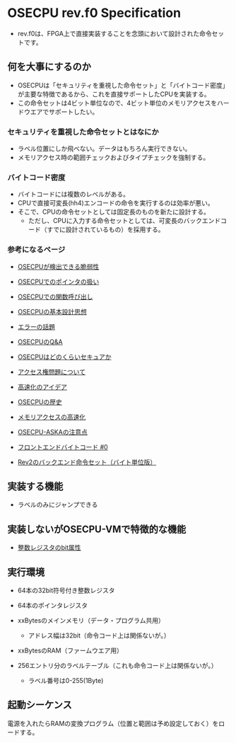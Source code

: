 # OSECPU rev.f0 Specification
- rev.f0は、FPGA上で直接実装することを念頭において設計された命令セットです。

## 何を大事にするのか
- OSECPUは「セキュリティを重視した命令セット」と「バイトコード密度」が主要な特徴であるから、これを直接サポートしたCPUを実装する。
- この命令セットは4ビット単位なので、4ビット単位のメモリアクセスをハードウエアでサポートしたい。


### セキュリティを重視した命令セットとはなにか
- ラベル位置にしか飛べない。データはもちろん実行できない。
- メモリアクセス時の範囲チェックおよびタイプチェックを強制する。

### バイトコード密度
- バイトコードには複数のレベルがある。
- CPUで直接可変長(hh4)エンコードの命令を実行するのは効率が悪い。
- そこで、CPUの命令セットとしては固定長のものを新たに設計する。
  - ただし、CPUに入力する命令セットとしては、可変長のバックエンドコード（すでに設計されているもの）を採用する。

### 参考になるページ
- [OSECPUが検出できる脆弱性](http://osecpu.osask.jp/wiki/?page0005)
- [OSECPUでのポインタの扱い](http://osecpu.osask.jp/wiki/?page0006)
- [OSECPUでの関数呼び出し](http://osecpu.osask.jp/wiki/?page0007)
- [OSECPUの基本設計思想](http://osecpu.osask.jp/wiki/?page0009)
- [エラーの話題](http://osecpu.osask.jp/wiki/?page0010)
- [OSECPUのQ&A](http://osecpu.osask.jp/wiki/?page0011)
- [OSECPUはどのくらいセキュアか](http://osecpu.osask.jp/wiki/?page0018)
- [アクセス権問題について](http://osecpu.osask.jp/wiki/?page0020)
- [高速化のアイデア](http://osecpu.osask.jp/wiki/?page0022)
- [OSECPUの歴史](http://osecpu.osask.jp/wiki/?page0028)
- [メモリアクセスの高速化](http://osecpu.osask.jp/wiki/?page0029)
- [OSECPU-ASKAの注意点](http://osecpu.osask.jp/wiki/?page0030)
- [フロントエンドバイトコード #0](http://osecpu.osask.jp/wiki/?page0031)

- [Rev2のバックエンド命令セット（バイト単位版）](http://osecpu.osask.jp/wiki/?page0090)

## 実装する機能
- ラベルのみにジャンプできる

## 実装しないがOSECPU-VMで特徴的な機能
- [整数レジスタのbit属性](http://osecpu.osask.jp/wiki/?page0078)

## 実行環境
- 64本の32bit符号付き整数レジスタ
- 64本のポインタレジスタ
- xxBytesのメインメモリ（データ・プログラム共用）
  - アドレス幅は32bit（命令コード上は関係ないが。）
- xxBytesのRAM（ファームウエア用）

- 256エントリ分のラベルテーブル（これも命令コード上は関係ないが。） 
  - ラベル番号は0-255(1Byte)

## 起動シーケンス
電源を入れたらRAMの変換プログラム（位置と範囲は予め設定しておく）をロードする。



